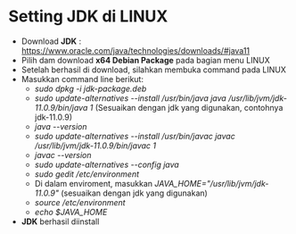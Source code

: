 # Setting <b>JDK</b> di LINUX

- Download **JDK** : https://www.oracle.com/java/technologies/downloads/#java11
- Pilih dam download **x64 Debian Package** pada bagian menu LINUX
- Setelah berhasil di download, silahkan membuka command pada LINUX
- Masukkan command line berikut: 
    - <i>sudo dpkg -i jdk-package.deb</i>
    - <i>sudo update-alternatives --install /usr/bin/java java /usr/lib/jvm/jdk-11.0.9/bin/java 1</i> (Sesuaikan dengan jdk yang digunakan, contohnya jdk-11.0.9)
    - <i>java --version</i>
    - <i>sudo update-alternatives --install /usr/bin/javac javac /usr/lib/jvm/jdk-11.0.9/bin/javac 1</i>
    - <i>javac --version</i>
    - <i>sudo update-alternatives --config java</i>
    - <i>sudo gedit /etc/environment</i>
    - Di dalam enviroment, masukkan <i>JAVA_HOME="/usr/lib/jvm/jdk-11.0.9"</i> (sesuaikan dengan jdk yang digunakan)
    - <i>source /etc/environment</i>
    - <i>echo $JAVA_HOME</i>
- **JDK** berhasil diinstall
